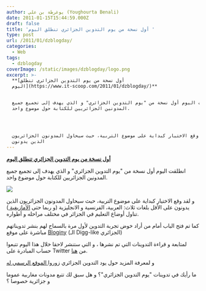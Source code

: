 ```yaml
---
author: يوغرطة بن علي (Youghourta Benali)
date: 2011-01-15T15:44:59.000Z
draft: false
title: 'أول نسخة من يوم التدوين الجزائري تنطلق اليوم '
type: post
url: /2011/01/dzblogday/
categories:
  - Web
tags:
  - dzblogday
coverImage: /static/images/dzblogday/logo.png
excerpt: >-
  **[أول نسخة من يوم التدوين الجزائري تنطلق
  اليوم](https://www.it-scoop.com/2011/01/dzblogday/)**


  انطلقت اليوم أول نسخة من "يوم التدوين الجزائري" و الذي يهدف إلى تجميع جميع
  المدونين الجزائريين للكتابة حول موضوع واحد.




  و لقد وقع الاختيار كبداية على موضوع التربية، حيث سيحاول المدونون الجزائريون
  الذين يدونون
---
```

**[أول نسخة من يوم التدوين الجزائري تنطلق اليوم](https://www.it-scoop.com/2011/01/dzblogday/)**

انطلقت اليوم أول نسخة من "يوم التدوين الجزائري" و الذي يهدف إلى تجميع جميع المدونين الجزائريين للكتابة حول موضوع واحد.

![](/static/images/dzblogday/logo.png)

و لقد وقع الاختيار كبداية على موضوع التربية، حيث سيحاول المدونون الجزائريون الذين يدونون على الأقل بلغات ثلاث: العربية، الفرنسية و الانجليزية (و ربما حتى [الأمازيغية ](http://ar.wikipedia.org/wiki/%D9%84%D8%BA%D8%A7%D8%AA\_%D8%A3%D9%85%D8%A7%D8%B2%D9%8A%D8%BA%D9%8A%D8%A9)) تناول أوضاع التعليم في الجزائر في مختلف مراحله و أطواره.

كما تم فتح الباب أمام من أراد خوض تجربة التدوين لأول مرة بالسماح لهم بنشر تدويناتهم مباشرة على موقع [Bloginy](http://www.bloginy.com/) (الـ Digg-like الجزائري)

لمتابعة و قراءة التدوينات التي تم نشرها ، و التي ستنشر لاحقا خلال هذا اليوم تتبعوا حساب المبادرة على Twitter من [هنا](http://twitter.com/dzblogday).

و لمعرفة المزيد حول يود التدوين الجزائري زوروا[ الموقع الرسمي له](http://www.dzblogday.org/)

ما رأيك في تدوينات "يوم التدوين الجزائري"؟ و هل سبق لك تتبع مدونات مغاربية عموما و جزائرية خصوصا ؟
